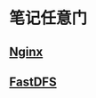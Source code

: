 # 笔记任意门

## [Nginx](https://github.com/yueyue-Yan/Micro-service-notes/blob/nginx)

## [FastDFS](https://www.qq.com)



